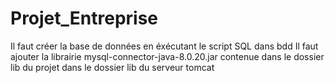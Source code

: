 # Projet_Entreprise
Il faut créer la base de données en éxécutant le script SQL dans bdd
Il faut ajouter la librairie mysql-connector-java-8.0.20.jar contenue dans le dossier lib du projet dans le dossier lib du serveur tomcat
